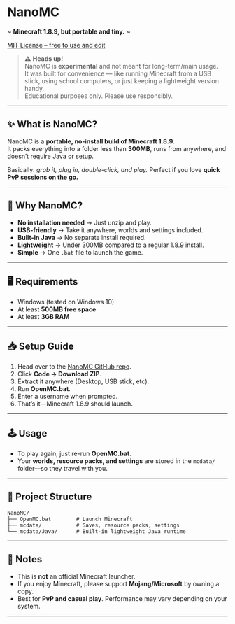 # NanoMC
~ **Minecraft 1.8.9, but portable and tiny.** ~  

[MIT License – free to use and edit](https://github.com/skidsploiter/NanoMC/blob/main/LICENSE)  

> ⚠️ **Heads up!**  
> NanoMC is **experimental** and not meant for long-term/main usage.  
> It was built for convenience — like running Minecraft from a USB stick, using school computers, or just keeping a lightweight version handy.  
> Educational purposes only. Please use responsibly.  

---

## ✨ What is NanoMC?
NanoMC is a **portable, no-install build of Minecraft 1.8.9**.  
It packs everything into a folder less than **300MB**, runs from anywhere, and doesn’t require Java or setup.  

Basically: *grab it, plug in, double-click, and play.* Perfect if you love **quick PvP sessions on the go.**  

---

## 🚀 Why NanoMC?
- **No installation needed** → Just unzip and play.  
- **USB-friendly** → Take it anywhere, worlds and settings included.  
- **Built-in Java** → No separate install required.  
- **Lightweight** → Under 300MB compared to a regular 1.8.9 install.  
- **Simple** → One `.bat` file to launch the game.  

---

## 🖥️ Requirements
- Windows (tested on Windows 10)  
- At least **500MB free space**  
- At least **3GB RAM**  

---

## 📥 Setup Guide
1. Head over to the [NanoMC GitHub repo](https://github.com/skidsploiter/NanoMC).  
2. Click **Code → Download ZIP**.  
3. Extract it anywhere (Desktop, USB stick, etc).  
4. Run **OpenMC.bat**.  
5. Enter a username when prompted.  
6. That’s it—Minecraft 1.8.9 should launch.  

---

## 🕹️ Usage
- To play again, just re-run **OpenMC.bat**.  
- Your **worlds, resource packs, and settings** are stored in the `mcdata/` folder—so they travel with you.  

---

## 📂 Project Structure
```
NanoMC/
├── OpenMC.bat        # Launch Minecraft
├── mcdata/           # Saves, resource packs, settings
└── mcdata/Java/      # Built-in lightweight Java runtime
```

---

## 📌 Notes
- This is **not** an official Minecraft launcher.  
- If you enjoy Minecraft, please support **Mojang/Microsoft** by owning a copy.  
- Best for **PvP and casual play**. Performance may vary depending on your system.  

---

